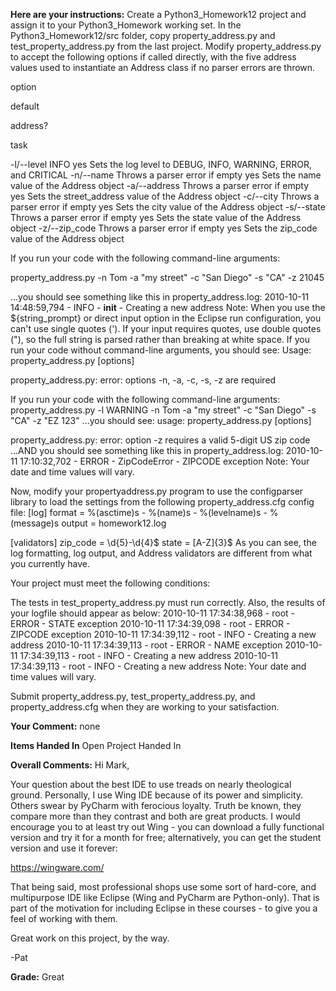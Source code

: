 ﻿**Here are your instructions:**
Create a Python3_Homework12 project and assign it to your Python3_Homework working set. In the Python3_Homework12/src folder, copy property_address.py and test_property_address.py from the last project. Modify property_address.py to accept the following options if called directly, with the five address values used to instantiate an Address class if no parser errors are thrown.

option

default

address?

task

-l/--level INFO yes Sets the log level to DEBUG, INFO, WARNING, ERROR, and CRITICAL 
-n/--name Throws a parser error if empty yes Sets the name value of the Address object 
-a/--address Throws a parser error if empty yes Sets the street_address value of the Address object 
-c/--city Throws a parser error if empty yes Sets the city value of the Address object 
-s/--state Throws a parser error if empty yes Sets the state value of the Address object 
-z/--zip_code Throws a parser error if empty yes Sets the zip_code value of the Address object 

If you run your code with the following command-line arguments:

property_address.py -n Tom -a "my street" -c "San Diego" -s "CA" -z 21045

...you should see something like this in property_address.log:
2010-10-11 14:48:59,794 - INFO - __init__ - Creating a new address
Note: When you use the ${string_prompt} or direct input option in the Eclipse run configuration, you can't use single quotes ('). If your input requires quotes, use double quotes ("), so the full string is parsed rather than breaking at white space. If you run your code without command-line arguments, you should see:
Usage: property_address.py [options]
    
property_address.py: error: options -n, -a, -c, -s, -z are required

If you run your code with the following command-line arguments:
property_address.py -l WARNING -n Tom -a "my street" -c "San Diego" -s "CA" -z "EZ 123"
...you should see:
usage: property_address.py [options]

property_address.py: error: option -z requires a valid 5-digit US zip code
...AND you should see something like this in property_address.log:
2010-10-11 17:10:32,702 - ERROR - ZipCodeError - ZIPCODE exception
Note: Your date and time values will vary.

Now, modify your propertyaddress.py program to use the configparser library to load the settings from the following property_address.cfg config file:
[log]
format = %(asctime)s - %(name)s - %(levelname)s - %(message)s
output = homework12.log

[validators]
zip_code = \d{5}\-\d{4}$
state = [A-Z]{3}$
As you can see, the log formatting, log output, and Address validators are different from what you currently have.

Your project must meet the following conditions:

The tests in test_property_address.py must run correctly. Also, the results of your logfile should appear as below:
2010-10-11 17:34:38,968 - root - ERROR - STATE exception
2010-10-11 17:34:39,098 - root - ERROR - ZIPCODE exception
2010-10-11 17:34:39,112 - root - INFO - Creating a new address
2010-10-11 17:34:39,113 - root - ERROR - NAME exception
2010-10-11 17:34:39,113 - root - INFO - Creating a new address
2010-10-11 17:34:39,113 - root - INFO - Creating a new address 
Note: Your date and time values will vary.

Submit property_address.py, test_property_address.py, and property_address.cfg when they are working to your satisfaction.

**Your Comment:**
none

**Items Handed In**
Open Project Handed In

**Overall Comments:**
Hi Mark,

Your question about the best IDE to use treads on nearly theological ground. Personally, I use Wing IDE because of its power and simplicity. Others swear by PyCharm with ferocious loyalty. Truth be known, they compare more than they contrast and both are great products. I would encourage you to at least try out Wing - you can download a fully functional version and try it for a month for free; alternatively, you can get the student version and use it forever:

[]()https://wingware.com/

That being said, most professional shops use some sort of hard-core, and multipurpose IDE like Eclipse (Wing and PyCharm are Python-only). That is part of the motivation for including Eclipse in these courses - to give you a feel of working with them.

Great work on this project, by the way.

-Pat

**Grade:**
Great
